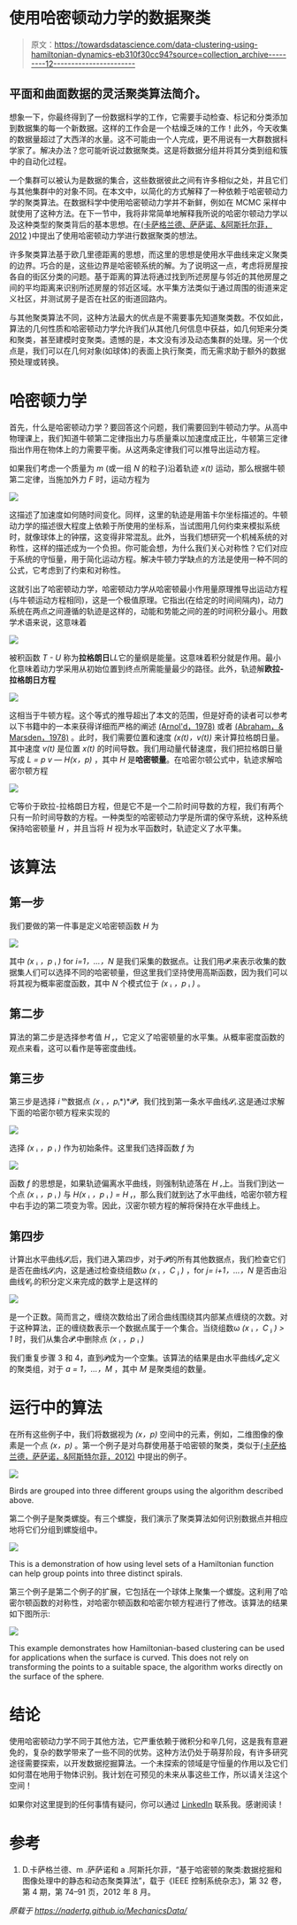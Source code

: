 # 使用哈密顿动力学的数据聚类

> 原文：<https://towardsdatascience.com/data-clustering-using-hamiltonian-dynamics-eb310f30cc94?source=collection_archive---------12----------------------->

## 平面和曲面数据的灵活聚类算法简介。

想象一下，你最终得到了一份数据科学的工作，它需要手动检查、标记和分类添加到数据集的每一个新数据。这样的工作会是一个枯燥乏味的工作！此外，今天收集的数据量超过了大西洋的水量。这不可能由一个人完成，更不用说有一大群数据科学家了。解决办法？您可能听说过数据聚类。这是将数据分组并将其分类到组和簇中的自动化过程。

一个集群可以被认为是数据的集合，这些数据彼此之间有许多相似之处，并且它们与其他集群中的对象不同。在本文中，以简化的方式解释了一种依赖于哈密顿动力学的聚类算法。在数据科学中使用哈密顿动力学并不新鲜，例如在 MCMC 采样中就使用了这种方法。在下一节中，我将非常简单地解释我所说的哈密尔顿动力学以及这种类型的聚类背后的基本思想。在[(卡萨格兰德、萨萨诺、&阿斯托尔菲，2012](https://ieeexplore.ieee.org/document/6244703) )中提出了使用哈密顿动力学进行数据聚类的想法。

许多聚类算法基于欧几里德距离的思想，而这里的思想是使用水平曲线来定义聚类的边界。巧合的是，这些边界是哈密顿系统的解。为了说明这一点，考虑将房屋按各自的街区分类的问题。基于距离的算法将通过找到所述房屋与邻近的其他房屋之间的平均距离来识别所述房屋的邻近区域。水平集方法类似于通过周围的街道来定义社区，并测试房子是否在社区的街道回路内。

与其他聚类算法不同，这种方法最大的优点是不需要事先知道聚类数。不仅如此，算法的几何性质和哈密顿动力学允许我们从其他几何信息中获益，如几何矩来分类和聚类，甚至建模时变聚类。遗憾的是，本文没有涉及动态集群的处理。另一个优点是，我们可以在几何对象(如球体)的表面上执行聚类，而无需求助于额外的数据预处理或转换。

# 哈密顿力学

首先，什么是哈密顿动力学？要回答这个问题，我们需要回到牛顿动力学。从高中物理课上，我们知道牛顿第二定律指出力与质量乘以加速度成正比，牛顿第三定律指出作用在物体上的力需要平衡。从这两条定律我们可以推导出运动方程。

如果我们考虑一个质量为 *m* (或一组 *N* 的粒子)沿着轨迹 *x(t)* 运动，那么根据牛顿第二定律，当施加外力 *F* 时，运动方程为

![](img/9d7d6ed0ce200285cf080daf883523d4.png)

这描述了加速度如何随时间变化。同样，这里的轨迹是用笛卡尔坐标描述的。牛顿动力学的描述很大程度上依赖于所使用的坐标系，当试图用几何约束来模拟系统时，就像球体上的钟摆，这变得非常混乱。此外，当我们想研究一个机械系统的对称性，这样的描述成为一个负担。你可能会想，为什么我们关心对称性？它们对应于系统的守恒量，用于简化运动方程。解决牛顿力学缺点的方法是使用一种不同的公式，它考虑到了约束和对称性。

这就引出了哈密顿动力学，哈密顿动力学从哈密顿最小作用量原理推导出运动方程(与牛顿运动方程相同)，这是一个极值原理。它指出(在给定的时间间隔内)，动力系统在两点之间遵循的轨迹是这样的，动能和势能之间的差的时间积分最小。用数学术语来说，这意味着

![](img/634885c93ead3c53107d2305ac1403d3.png)

被积函数 *T - U* 称为**拉格朗日**L*L*它的量纲是能量。这意味着积分就是作用。最小化意味着动力学采用从初始位置到终点所需能量最少的路径。此外，轨迹解**欧拉-拉格朗日方程**

![](img/3ec76b94fbff0620f73454b8a074aecd.png)

这相当于牛顿方程。这个等式的推导超出了本文的范围，但是好奇的读者可以参考以下书籍中的一本来获得详细而严格的阐述 [(Arnol'd，1978)](https://www.springer.com/gp/book/9780387968902) 或者 [(Abraham，& Marsden，1978)](https://authors.library.caltech.edu/25029/) 。此时，我们需要位置和速度 *(x(t)，v(t))* 来计算拉格朗日量。其中速度 *v(t)* 是位置 *x(t)* 的时间导数。我们用动量代替速度，我们把拉格朗日量写成 *L = p v — H(x，p)* ，其中 *H* 是**哈密顿量**。在哈密尔顿公式中，轨迹求解哈密尔顿方程

![](img/449c08361485b45fcc9662c3bca64bac.png)

它等价于欧拉-拉格朗日方程，但是它不是一个二阶时间导数的方程，我们有两个只有一阶时间导数的方程。一种类型的哈密顿动力学是所谓的保守系统，这种系统保持哈密顿量 *H* ，并且当将 *H* 视为水平函数时，轨迹定义了水平集。

# 该算法

## 第一步

我们要做的第一件事是定义哈密顿函数 *H* 为

![](img/b45cf6c6812f1e73712398cbe93d4043.png)

其中 *(x* ᵢ *，p* ᵢ *)* for *i=1，…，N* 是我们采集的数据点。让我们用𝓟.来表示收集的数据集人们可以选择不同的哈密顿量，但这里我们坚持使用高斯函数，因为我们可以将其视为概率密度函数，其中 *N* 个模式位于 *(x* ᵢ *，p* ᵢ *)* 。

## 第二步

算法的第二步是选择参考值 *H* ᵣ，它定义了哈密顿量的水平集。从概率密度函数的观点来看，这可以看作是等密度曲线。

## 第三步

第三步是选择 *i* ᵗʰ数据点 *(x* ᵢ *，p*ᵢ*)*𝓟，我们找到第一条水平曲线𝓢ᵢ.这是通过求解下面的哈密尔顿方程来实现的

![](img/13bd92e9a07852d363b46b8d89661ff4.png)

选择 *(x* ᵢ *，p* ᵢ *)* 作为初始条件。这里我们选择函数 *f* 为

![](img/bc50865b5e53b21180643ddaef560eee.png)

函数 *f* 的思想是，如果轨迹偏离水平曲线，则强制轨迹落在 *H* ᵣ上。当我们到达一个点 *(x* ᵢ *，p* ᵢ *)* 与 *H(x* ᵢ *，p* ᵢ *) = H* ᵣ，那么我们就到达了水平曲线，哈密尔顿方程中右手边的第二项变为零。因此，汉密尔顿方程的解将保持在水平曲线上。

## 第四步

计算出水平曲线𝓢ᵢ后，我们进入第四步，对于𝓟的所有其他数据点，我们检查它们是否在曲线𝓢ᵢ内，这是通过检查绕组数ω *(x* ᵢ *，C* ⱼ *)* ，for *j= i+1，…，N* 是否由沿曲线𝓒ⱼ.的积分定义来完成的数学上是这样的

![](img/a124b75638d2c51e1ff82a3ceb998424.png)

是一个正数。简而言之，缠绕次数给出了闭合曲线围绕其内部某点缠绕的次数。对于这种算法，正的缠绕数表示一个数据点属于一个集合。当绕组数ω *(x* ᵢ *，C* ⱼ *) > 1* 时，我们从集合𝓟.中删除点 *(x* ᵢ *，p* ᵢ *)*

我们重复步骤 3 和 4，直到𝓟成为一个空集。该算法的结果是由水平曲线𝓢ₐ定义的聚类组，对于 *a = 1，…，M* ，其中 *M* 是聚类组的数量。

# 运行中的算法

在所有这些例子中，我们将数据视为 *(x，p)* 空间中的元素，例如，二维图像的像素是一个点 *(x，p)* 。第一个例子是对鸟群使用基于哈密顿的聚类，类似于[(卡萨格兰德，萨萨诺，&阿斯特尔菲，2012)](https://ieeexplore.ieee.org/document/6244703) 中提出的例子。

![](img/19aa21ad92a658cf330472c8655f3f2e.png)

Birds are grouped into three different groups using the algorithm described above.

第二个例子是聚类螺旋。有三个螺旋，我们演示了聚类算法如何识别数据点并相应地将它们分组到螺旋组中。

![](img/3f529cb9feeb7cab85e94b5b23124d42.png)

This is a demonstration of how using level sets of a Hamiltonian function can help group points into three distinct spirals.

第三个例子是第二个例子的扩展，它包括在一个球体上聚集一个螺旋。这利用了哈密尔顿函数的对称性，对哈密尔顿函数和哈密尔顿方程进行了修改。该算法的结果如下图所示:

![](img/b0d96434a24553409c491fa1203caa18.png)

This example demonstrates how Hamiltonian-based clustering can be used for applications when the surface is curved. This does not rely on transforming the points to a suitable space, the algorithm works directly on the surface of the sphere.

# 结论

使用哈密顿动力学不同于其他方法，它严重依赖于微积分和辛几何，这是我有意避免的，复杂的数学带来了一些不同的优势。这种方法仍处于萌芽阶段，有许多研究途径需要探索，以开发数据挖掘算法。一个未探索的领域是守恒量的作用以及它们如何潜在地用于物体识别。我计划在可预见的未来从事这些工作，所以请关注这个空间！

如果你对这里提到的任何事情有疑问，你可以通过 [LinkedIn](http://linkedin.com/in/nader-g-813832148) 联系我。感谢阅读！

# 参考

1.  D.卡萨格兰德、m .萨萨诺和 a .阿斯托尔菲，“基于哈密顿的聚类:数据挖掘和图像处理中的静态和动态聚类算法”，载于《IEEE 控制系统杂志》，第 32 卷，第 4 期，第 74–91 页，2012 年 8 月。

*原载于 https://nadertg.github.io/MechanicsData/*